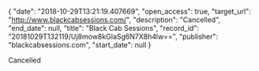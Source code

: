 {
  "date": "2018-10-29T13:21:19.407669", 
  "open_access": true, 
  "target_url": "http://www.blackcabsessions.com/", 
  "description": "Cancelled", 
  "end_date": null, 
  "title": "Black Cab Sessions", 
  "record_id": "20181029T132119/Uj8mow8kGIaSg6N7X8h4lw==", 
  "publisher": "blackcabsessions.com", 
  "start_date": null
}

Cancelled